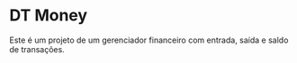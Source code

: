 # DT Money

Este é um projeto de um gerenciador financeiro com entrada, saída e saldo de transações.

